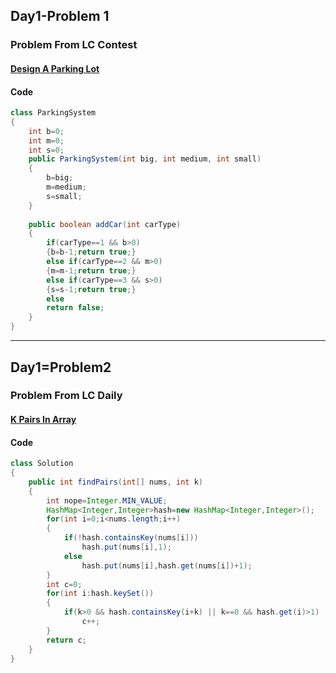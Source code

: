 ## Day1-Problem 1
### Problem From LC Contest
#### [Design A Parking Lot](https://leetcode.com/contest/biweekly-contest-36/problems/design-parking-system/)
#### Code

```java
class ParkingSystem 
{
    int b=0;
    int m=0;
    int s=0;
    public ParkingSystem(int big, int medium, int small) 
    {
        b=big;
        m=medium;
        s=small;
    }
    
    public boolean addCar(int carType) 
    {
        if(carType==1 && b>0)
        {b=b-1;return true;}
        else if(carType==2 && m>0)
        {m=m-1;return true;}
        else if(carType==3 && s>0)
        {s=s-1;return true;}
        else
        return false;
    }
}
```
---

## Day1=Problem2
### Problem From LC Daily
#### [K Pairs In Array](https://leetcode.com/problems/k-diff-pairs-in-an-array/)
#### Code
```java
class Solution 
{
    public int findPairs(int[] nums, int k) 
    {
        int nope=Integer.MIN_VALUE;
        HashMap<Integer,Integer>hash=new HashMap<Integer,Integer>();
        for(int i=0;i<nums.length;i++)
        {
            if(!hash.containsKey(nums[i]))
                hash.put(nums[i],1);
            else
                hash.put(nums[i],hash.get(nums[i])+1);
        }
        int c=0;
        for(int i:hash.keySet())
        {
            if(k>0 && hash.containsKey(i+k) || k==0 && hash.get(i)>1)
                c++;
        }
        return c;
    }
}
```